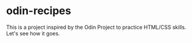 # odin-recipes

This is a project inspired by the Odin Project to practice HTML/CSS skills. Let's
see how it goes. 
